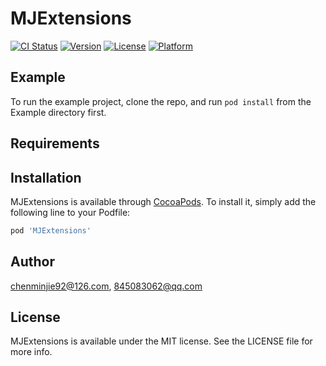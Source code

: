 # MJExtensions

[![CI Status](https://img.shields.io/travis/chenminjie92@126.com/MJExtensions.svg?style=flat)](https://travis-ci.org/chenminjie92@126.com/MJExtensions)
[![Version](https://img.shields.io/cocoapods/v/MJExtensions.svg?style=flat)](https://cocoapods.org/pods/MJExtensions)
[![License](https://img.shields.io/cocoapods/l/MJExtensions.svg?style=flat)](https://cocoapods.org/pods/MJExtensions)
[![Platform](https://img.shields.io/cocoapods/p/MJExtensions.svg?style=flat)](https://cocoapods.org/pods/MJExtensions)

## Example

To run the example project, clone the repo, and run `pod install` from the Example directory first.

## Requirements

## Installation

MJExtensions is available through [CocoaPods](https://cocoapods.org). To install
it, simply add the following line to your Podfile:

```ruby
pod 'MJExtensions'
```

## Author

chenminjie92@126.com, 845083062@qq.com

## License

MJExtensions is available under the MIT license. See the LICENSE file for more info.
